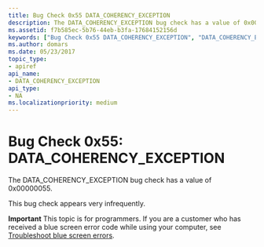 ```yaml
---
title: Bug Check 0x55 DATA_COHERENCY_EXCEPTION
description: The DATA_COHERENCY_EXCEPTION bug check has a value of 0x00000055.This bug check appears very infrequently.
ms.assetid: f7b585ec-5b76-44eb-b3fa-17684152156d
keywords: ["Bug Check 0x55 DATA_COHERENCY_EXCEPTION", "DATA_COHERENCY_EXCEPTION"]
ms.author: domars
ms.date: 05/23/2017
topic_type:
- apiref
api_name:
- DATA_COHERENCY_EXCEPTION
api_type:
- NA
ms.localizationpriority: medium
---
```


# Bug Check 0x55: DATA\_COHERENCY\_EXCEPTION


The DATA\_COHERENCY\_EXCEPTION bug check has a value of 0x00000055.

This bug check appears very infrequently.

**Important** This topic is for programmers. If you are a customer who has received a blue screen error code while using your computer, see [Troubleshoot blue screen errors](https://windows.microsoft.com/windows-10/troubleshoot-blue-screen-errors).

 

 




